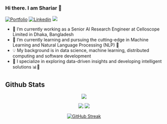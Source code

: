 ### Hi there. I am Shariar 👋
[![Portfolio](https://img.shields.io/badge/portfolio-028090?logo=githubsponsors)](https://shariar076.github.io/) [![Linkedin](https://img.shields.io/badge/linkedin-0b66c2?logo=linkedin)](https://www.linkedin.com/in/shariar076/)
![](https://komarev.com/ghpvc/?username=shariar076)
<!-- [![Github](https://img.shields.io/badge/github-black?logo=github)](https://github.com/AmanAgarwal041) [![Medium](https://img.shields.io/badge/medium-black?logo=medium)](https://medium.com/@amanagarwal_99464) [![Linkedin](https://img.shields.io/badge/npm-EC4E20?logo=npm)](https://www.npmjs.com/~typeofnull) -->

<!--
**Shariar076/shariar076** is a ✨ _special_ ✨ repository because its `README.md` (this file) appears on your GitHub profile.

Here are some ideas to get you started:

-->
- 🔭 I’m currently working as a Senior AI Research Engineer at Celloscope Limited in Dhaka, Bangladesh
- 🌱 I’m currently learning and pursuing the cutting-edge in Machine Learning and Natural Language Processing (NLP) 🧠
- 💡 My background is in data science, machine learning, distributed computing and software development
- 🚀 I specialize in exploring data-driven insights and developing intelligent solutions 📊🔬
<!--
- 👯 I’m looking to collaborate on ...
- 🤔 I’m looking for help with ...
- 💬 Ask me about ...
- 😄 Pronouns: ...
- ⚡ Fun fact: ...
- 📫 How to reach me: ...
-->
## Github Stats
<div align="center">
    
![](http://github-profile-summary-cards.vercel.app/api/cards/profile-details?username=shariar076&theme=aura_dark)

<!-- ![](http://github-profile-summary-cards.vercel.app/api/cards/stats?username=shariar076&theme=aura) -->
![](http://github-profile-summary-cards.vercel.app/api/cards/productive-time?username=shariar076&theme=dracula&utcOffset=8)
![](http://github-profile-summary-cards.vercel.app/api/cards/repos-per-language?username=shariar076&theme=apprentice)
<!-- ![](http://github-profile-summary-cards.vercel.app/api/cards/most-commit-language?username=shariar076&theme=apprentice) -->

<!--  [![Readme Quotes](https://quotes-github-readme.vercel.app/api?type=horizontal&theme=dracula)](https://github.com/piyushsuthar/github-readme-quotes) -->

[![GitHub Streak](https://streak-stats.demolab.com?user=shariar076&theme=dracula&card_width=700)](https://git.io/streak-stats)
